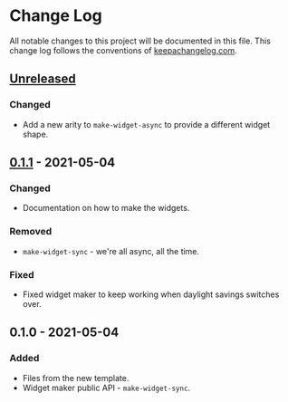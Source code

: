 # Change Log
All notable changes to this project will be documented in this file. This change log follows the conventions of [keepachangelog.com](http://keepachangelog.com/).

## [Unreleased]
### Changed
- Add a new arity to `make-widget-async` to provide a different widget shape.

## [0.1.1] - 2021-05-04
### Changed
- Documentation on how to make the widgets.

### Removed
- `make-widget-sync` - we're all async, all the time.

### Fixed
- Fixed widget maker to keep working when daylight savings switches over.

## 0.1.0 - 2021-05-04
### Added
- Files from the new template.
- Widget maker public API - `make-widget-sync`.

[Unreleased]: https://github.com/your-name/crawler/compare/0.1.1...HEAD
[0.1.1]: https://github.com/your-name/crawler/compare/0.1.0...0.1.1
